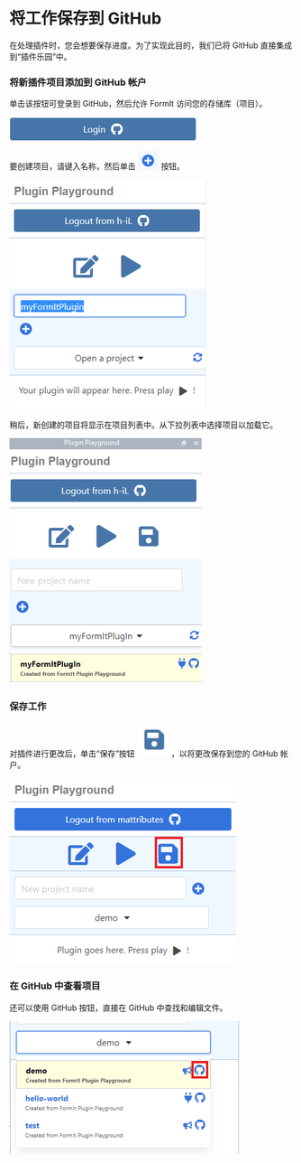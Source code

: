 # 将工作保存到 GitHub

在处理插件时，您会想要保存进度。为了实现此目的，我们已将 GitHub 直接集成到“插件乐园”中。

### 将新插件项目添加到 GitHub 帐户

单击该按钮可登录到 GitHub，然后允许 FormIt 访问您的存储库（项目）。

![](<../../../.gitbook/assets/image (51).png>)

要创建项目，请键入名称，然后单击 ![](<../../../.gitbook/assets/image (58).png>) 按钮。

![](<../../../.gitbook/assets/image (45).png>)

稍后，新创建的项目将显示在项目列表中。从下拉列表中选择项目以加载它。

![](<../../../.gitbook/assets/image (73).png>)

### 保存工作

对插件进行更改后，单击“保存”按钮 ![](<../../../.gitbook/assets/image (40).png>)，以将更改保存到您的 GitHub 帐户。

![](<../../../.gitbook/assets/save a plugin.png>)

### 在 GitHub 中查看项目

还可以使用 GitHub 按钮，直接在 GitHub 中查找和编辑文件。

![](<../../../.gitbook/assets/view in github.png>)

###
